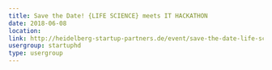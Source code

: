 ```yaml
---
title: Save the Date! {LIFE SCIENCE} meets IT HACKATHON
date: 2018-06-08
location: 
link: http://heidelberg-startup-partners.de/event/save-the-date-life-science-meets-it-hackathon/
usergroup: startuphd
type: usergroup
---
```

